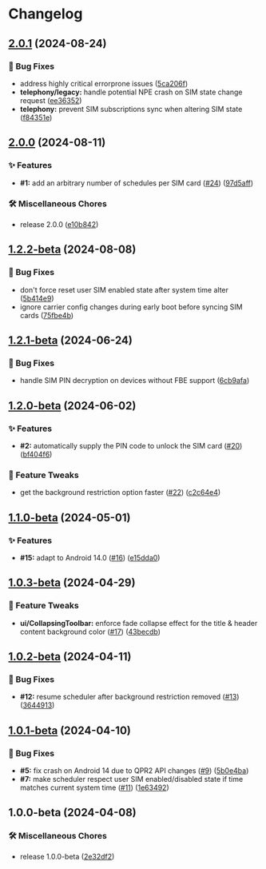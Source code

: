 # Changelog

## [2.0.1](https://github.com/iusmac/7SIM/compare/v2.0.0...v2.0.1) (2024-08-24)


### :bug: Bug Fixes

* address highly critical errorprone issues ([5ca206f](https://github.com/iusmac/7SIM/commit/5ca206ffdf1a26086d8cd7397a46d82de9aca435))
* **telephony/legacy:** handle potential NPE crash on SIM state change request ([ee36352](https://github.com/iusmac/7SIM/commit/ee36352cf1bd49e20436e6027a350435a45d38cb))
* **telephony:** prevent SIM subscriptions sync when altering SIM state ([f84351e](https://github.com/iusmac/7SIM/commit/f84351e49ab8519f6559a471bef0e66f6f21a574))

## [2.0.0](https://github.com/iusmac/7SIM/compare/v1.2.2-beta...v2.0.0) (2024-08-11)


### :sparkles: Features

* **#1:** add an arbitrary number of schedules per SIM card ([#24](https://github.com/iusmac/7SIM/issues/24)) ([97d5aff](https://github.com/iusmac/7SIM/commit/97d5affbfd93464324c3c54a42eb181fa75503de))


### :hammer_and_wrench: Miscellaneous Chores

* release 2.0.0 ([e10b842](https://github.com/iusmac/7SIM/commit/e10b8425b1dac4becd173ef90392d9784059618f))

## [1.2.2-beta](https://github.com/iusmac/7SIM/compare/v1.2.1-beta...v1.2.2-beta) (2024-08-08)


### :bug: Bug Fixes

* don't force reset user SIM enabled state after system time alter ([5b414e9](https://github.com/iusmac/7SIM/commit/5b414e937399527d443b9a1bf6307d606df8a0e9))
* ignore carrier config changes during early boot before syncing SIM cards ([75fbe4b](https://github.com/iusmac/7SIM/commit/75fbe4b1a57262a96926830d951362f841586df7))

## [1.2.1-beta](https://github.com/iusmac/7SIM/compare/v1.2.0-beta...v1.2.1-beta) (2024-06-24)


### :bug: Bug Fixes

* handle SIM PIN decryption on devices without FBE support ([6cb9afa](https://github.com/iusmac/7SIM/commit/6cb9afa7ff06a1549d4587f5b59df9276c450f44))

## [1.2.0-beta](https://github.com/iusmac/7SIM/compare/v1.1.0-beta...v1.2.0-beta) (2024-06-02)


### :sparkles: Features

* **#2:** automatically supply the PIN code to unlock the SIM card ([#20](https://github.com/iusmac/7SIM/issues/20)) ([bf404f6](https://github.com/iusmac/7SIM/commit/bf404f62a51f831cf8e6f3a753800166c9c24a13))


### :wrench: Feature Tweaks

* get the background restriction option faster ([#22](https://github.com/iusmac/7SIM/issues/22)) ([c2c64e4](https://github.com/iusmac/7SIM/commit/c2c64e4f82b5bf89369664146905346558cc54b2))

## [1.1.0-beta](https://github.com/iusmac/7SIM/compare/v1.0.3-beta...v1.1.0-beta) (2024-05-01)


### :sparkles: Features

* **#15:** adapt to Android 14.0 ([#16](https://github.com/iusmac/7SIM/issues/16)) ([e15dda0](https://github.com/iusmac/7SIM/commit/e15dda0ff164878cee05c5a914c60f49bd3c9a17))

## [1.0.3-beta](https://github.com/iusmac/7SIM/compare/v1.0.2-beta...v1.0.3-beta) (2024-04-29)


### :wrench: Feature Tweaks

* **ui/CollapsingToolbar:** enforce fade collapse effect for the title & header content background color ([#17](https://github.com/iusmac/7SIM/issues/17)) ([43becdb](https://github.com/iusmac/7SIM/commit/43becdb92586d506dd8b97422710bc6a67f6327c))

## [1.0.2-beta](https://github.com/iusmac/7SIM/compare/v1.0.1-beta...v1.0.2-beta) (2024-04-11)


### :bug: Bug Fixes

* **#12:** resume scheduler after background restriction removed ([#13](https://github.com/iusmac/7SIM/issues/13)) ([3644913](https://github.com/iusmac/7SIM/commit/3644913300f188c7e5ab3e195301227a01f934f5))

## [1.0.1-beta](https://github.com/iusmac/7SIM/compare/v1.0.0-beta...v1.0.1-beta) (2024-04-10)


### :bug: Bug Fixes

* **#5:** fix crash on Android 14 due to QPR2 API changes ([#9](https://github.com/iusmac/7SIM/issues/9)) ([5b0e4ba](https://github.com/iusmac/7SIM/commit/5b0e4ba920d076970aa33e25e680747eb42f4cfd))
* **#7:** make scheduler respect user SIM enabled/disabled state if time matches current system time ([#11](https://github.com/iusmac/7SIM/issues/11)) ([1e63492](https://github.com/iusmac/7SIM/commit/1e634928b2a04c86379cb398777cd33fddb338e8))

## 1.0.0-beta (2024-04-08)


### :hammer_and_wrench: Miscellaneous Chores

* release 1.0.0-beta ([2e32df2](https://github.com/iusmac/7SIM/commit/2e32df2c80fa7ec779a7b724735aa6b260a8fbfb))
